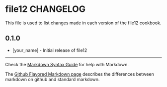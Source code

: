 file12 CHANGELOG
================

This file is used to list changes made in each version of the file12 cookbook.

0.1.0
-----
- [your_name] - Initial release of file12

- - -
Check the [Markdown Syntax Guide](http://daringfireball.net/projects/markdown/syntax) for help with Markdown.

The [Github Flavored Markdown page](http://github.github.com/github-flavored-markdown/) describes the differences between markdown on github and standard markdown.
